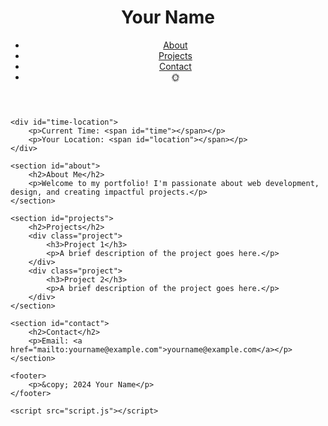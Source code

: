 <!DOCTYPE html>
<html lang="en">
<head>
    <meta charset="UTF-8">
    <meta name="viewport" content="width=device-width, initial-scale=1.0">
    <meta name="description" content="Your Personal Portfolio">
    <title>Your Name - Portfolio</title>
    <link rel="stylesheet" href="styles.css">
</head>
<body>
    <header>
        <h1>Your Name</h1>
        <nav>
            <ul>
                <li><a href="#about">About</a></li>
                <li><a href="#projects">Projects</a></li>
                <li><a href="#contact">Contact</a></li>
                <li id="theme-toggle">🌞</li>
            </ul>
        </nav>
    </header>

    <div id="time-location">
        <p>Current Time: <span id="time"></span></p>
        <p>Your Location: <span id="location"></span></p>
    </div>

    <section id="about">
        <h2>About Me</h2>
        <p>Welcome to my portfolio! I'm passionate about web development, design, and creating impactful projects.</p>
    </section>

    <section id="projects">
        <h2>Projects</h2>
        <div class="project">
            <h3>Project 1</h3>
            <p>A brief description of the project goes here.</p>
        </div>
        <div class="project">
            <h3>Project 2</h3>
            <p>A brief description of the project goes here.</p>
        </div>
    </section>

    <section id="contact">
        <h2>Contact</h2>
        <p>Email: <a href="mailto:yourname@example.com">yourname@example.com</a></p>
    </section>

    <footer>
        <p>&copy; 2024 Your Name</p>
    </footer>

    <script src="script.js"></script>
</body>
</html>
